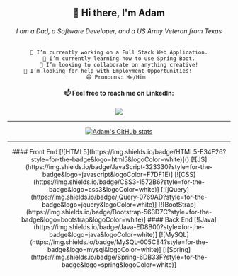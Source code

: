 <div align="center">

## 👋 Hi there, I'm Adam
	
###### I am a Dad, a Software Developer, and a US Army Veteran from Texas

	🔭 I’m currently working on a Full Stack Web Application.
	🌱 I’m currently learning how to use Spring Boot.
	👯 I’m looking to collaborate on anything creative!
	🤔 I’m looking for help with Employment Opportunities!		
    	😄 Pronouns: He/Him		
				

	
<h4> 📫 Feel free to reach me on LinkedIn: </h4>
	<a href="https://www.linkedin.com/in/adamschappell" rel="nofollow">
	<img src="https://img.shields.io/badge/linkedin-%230077B5.svg?style=for-the-badge&logo=linkedin&logoColor=white">
	</a>
<br>
<hr>
	

[![Adam's GitHub stats](https://github-readme-stats.vercel.app/api?username=adamchappell00&show_icons=true&theme=cobalt)](https://github.com/anuraghazra/github-readme-stats)
<hr>
	#### Front End
[![HTML5](https://img.shields.io/badge/HTML5-E34F26?style=for-the-badge&logo=html5&logoColor=white)]()
[![JS](https://img.shields.io/badge/JavaScript-323330?style=for-the-badge&logo=javascript&logoColor=F7DF1E)]
[![CSS](https://img.shields.io/badge/CSS3-1572B6?style=for-the-badge&logo=css3&logoColor=white)]
[![jQuery](https://img.shields.io/badge/jQuery-0769AD?style=for-the-badge&logo=jquery&logoColor=white)]
[![BootStrap](https://img.shields.io/badge/Bootstrap-563D7C?style=for-the-badge&logo=bootstrap&logoColor=white)]
	#### Back End 
[![Java](https://img.shields.io/badge/Java-ED8B00?style=for-the-badge&logo=java&logoColor=white)]
[![MySQL](https://img.shields.io/badge/MySQL-005C84?style=for-the-badge&logo=mysql&logoColor=white)]
[![Spring](https://img.shields.io/badge/Spring-6DB33F?style=for-the-badge&logo=spring&logoColor=white)]
</div>
